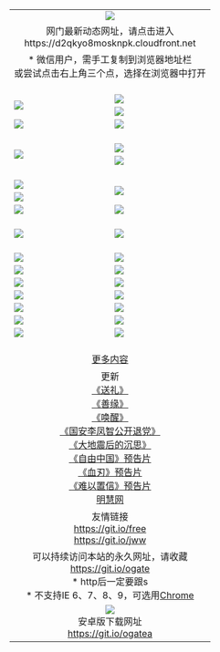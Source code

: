 ﻿<table>
  <tr></tr>
  <tr><td colspan=2 align=center><img src="https://cloud.githubusercontent.com/assets/11880933/13434984/f430fae2-e012-11e5-814f-c2df1e82b247.jpg" /></td></tr>
  <tr><td colspan=2 align=center>网门最新动态网址，请点击进入
<br>https://d2qkyo8mosknpk.cloudfront.net
    </td>
  </tr>
  <tr>
    <td colspan=2 align=center>* 微信用户，需手工复制到浏览器地址栏<br>或尝试点击右上角三个点，选择在浏览器中打开
    <!--br>* IE6打开动态网址须在选项中勾选TLS 1.0--></td>
  </tr>
  <tr height="20">
  <tr>
    <td rowspan=2><a href="https://d2qkyo8mosknpk.cloudfront.net/ogUP.aspx?name=11DKC.mp4&list=11DKC" target="_blank"><img src="https://d2qkyo8mosknpk.cloudfront.net/Up/11DKC1.jpg" /></a></td> 
    <td><div><a href="https://d2qkyo8mosknpk.cloudfront.net/ogUP.aspx?name=LRWS.mp4&list=LRWS" target="_blank"><img src="https://d2qkyo8mosknpk.cloudfront.net/Up/LRWS.jpg" /></a></td>
   </tr>
  <tr>
    <td><a href="https://d2qkyo8mosknpk.cloudfront.net/ogNiceVedio.aspx" target="_blank"><img src="https://d2qkyo8mosknpk.cloudfront.net/Up/11TGKDY.jpg" /></a></td>
  </tr>
  <tr>
    <td><a href="https://d2qkyo8mosknpk.cloudfront.net/ogUP.aspx?name=_EA/%CA%AE%C4%EA.mp4&count=http://odisk.org/Up/_EA/%CA%AE%C4%EA.mp4;http://odisk.org/Up/_EE/%CC%CE%B8%E7%D9%A9%B5%E7%D3%B0%A3%BA%CA%AE%C4%EA.mp4|2|%CA%AE%C4%EA|%D5%FD%C6%AC;%CC%CE%B8%E7%D9%A9%B5%E7%D3%B0" target="_blank"><img src="https://d2qkyo8mosknpk.cloudfront.net/Up/_EA/%E5%8D%81%E5%B9%B4_135.jpg" /></a></td>
    <td><a href="https://d2qkyo8mosknpk.cloudfront.net/ogUP.aspx?name=_EC%C9%FA%CB%C0%D3%EB%C2%D6%BB%D8.mp4&count=http://v.ifeng.com/documentary/discovery/201501/039bdca9-5c34-4796-b332-43b8f831efce.shtml;http://v.ifeng.com/documentary/society/201501/030cc825-2840-4536-a0b8-416c88375055.shtml;http://v.ifeng.com/documentary/society/201501/03a412f8-32ec-4e18-81ba-98acf64ec1ca.shtml;http://v.ifeng.com/documentary/society/201501/03c58012-8e01-456a-9097-615b3b24a709.shtml|4|%C9%FA%CB%C0%D3%EB%C2%D6%BB%D8" target="_blank"><img src="https://d2qkyo8mosknpk.cloudfront.net/Up/_EC/%E7%94%9F%E6%AD%BB%E4%B8%8E%E8%BD%AE%E5%9B%9E_135.jpg" /></a></td>
  </tr>
  <tr height="20">
  <tr>
    <td rowspan=2><a href="https://d2qkyo8mosknpk.cloudfront.net/ogUP.aspx?name=4EE/DJ.mp4&list=4EEDJ" target="_blank"><img src="https://d2qkyo8mosknpk.cloudfront.net/Up/4EE/DJ140.jpg"/></a></td>
    <td><a href="https://d2qkyo8mosknpk.cloudfront.net/ogUP.aspx?name=4EE/ZG.mp4&list=4EEZG" target="_blank"><img src="https://d2qkyo8mosknpk.cloudfront.net/Up/4EE/ZG0.jpg"/></a></td>
    <!--td><a href="https://d2qkyo8mosknpk.cloudfront.net/ogUP.aspx?name=4EE/QQ.mp4&list=4EEQQ" target="_blank"><img src="https://d2qkyo8mosknpk.cloudfront.net/Up/4EE/QQ0.jpg"/></a></td>
    <td><a href="https://d2qkyo8mosknpk.cloudfront.net/ogUP.aspx?name=4EE/HQ.mp4&list=4EEHQ" target="_blank"><img src="https://d2qkyo8mosknpk.cloudfront.net/Up/4EE/HQ0.jpg"/></a></td-->
  </tr>
  <tr>
    <td><a href="https://d2qkyo8mosknpk.cloudfront.net/onCO.aspx?list=XWPL&mode=m" target="_blank"><img src="https://d2qkyo8mosknpk.cloudfront.net/Up/0WZTT.jpg" /></a></td> 
  </tr>
  <tr height="20">
  <tr>
    <td><a href="https://d2qkyo8mosknpk.cloudfront.net/ogUP.aspx?name=JQR.mp4&count=2" target="_blank"><img src="https://d2qkyo8mosknpk.cloudfront.net/Up/JQR.jpg" /></a></td>   
    <td rowspan=2><a href="https://d2qkyo8mosknpk.cloudfront.net/ogUP.aspx?name=JP.mp4&count=9" target="_blank"><img src="https://d2qkyo8mosknpk.cloudfront.net/Up/JP.jpg" /></td>
  </tr>
  <tr>
    <td><a href="https://d2qkyo8mosknpk.cloudfront.net/ogUP.aspx?name=WH.mp4" target="_blank"><img src="https://d2qkyo8mosknpk.cloudfront.net/Up/WH.jpg" /></a></td>
  </tr>
  <tr>
    <td><a href="https://d2qkyo8mosknpk.cloudfront.net/ogUP.aspx?name=SSZJ.mp4&list=SSZJ" target="_blank"><img src="https://d2qkyo8mosknpk.cloudfront.net/Up/SSZJ.jpg" /></a></td>
    <td><a href="https://d2qkyo8mosknpk.cloudfront.net/ogUP.aspx?name=WLSH.mp4&count=2" target="_blank"><img src="https://d2qkyo8mosknpk.cloudfront.net/Up/WLSH.jpg" /></a</td>
  </tr>
  <tr height="20">
  <tr>
    <td><a href="https://d2qkyo8mosknpk.cloudfront.net/ogUP.aspx?name=ZY.mp4&count=2015|16" target="_blank"><img src="https://d2qkyo8mosknpk.cloudfront.net/Up/ZY.jpg" /></a</td>
    <td><a href="https://d2qkyo8mosknpk.cloudfront.net/ogUP.aspx?name=XTFY.mp4&count=B|2,A|24" target="_blank"><img src="https://d2qkyo8mosknpk.cloudfront.net/Up/XTFY.jpg" /></a></td>
  </tr>
  <tr height="20">
  </tr>
  <!--tr>
    <td><a href="https://d2qkyo8mosknpk.cloudfront.net/ogUP.aspx?name=4EE/GX.mp4&list=4EEGX" target="_blank"><img src="https://d2qkyo8mosknpk.cloudfront.net/Up/4EE/GX0.jpg"/></a></td>
    <td><a href="https://d2qkyo8mosknpk.cloudfront.net/ogUP.aspx?name=4EE/HD.mp4&list=4EEHD" target="_blank"><img src="https://d2qkyo8mosknpk.cloudfront.net/Up/4EE/HD0.jpg"/></a></td>
  </tr>
  <tr>
    <td><a href="https://d2qkyo8mosknpk.cloudfront.net/ogUP.aspx?name=4EE/TX.mp4&list=4EETX" target="_blank"><img src="https://d2qkyo8mosknpk.cloudfront.net/Up/4EE/TX0.jpg"/></a></td>
    <td><a href="https://d2qkyo8mosknpk.cloudfront.net/ogUP.aspx?name=4EE/WZ.mp4&list=4EEWZ" target="_blank"><img src="https://d2qkyo8mosknpk.cloudfront.net/Up/4EE/WZ0.jpg"/></a></td>
  </tr-->
  <tr>
    <td><a href="https://d2qkyo8mosknpk.cloudfront.net/onUP.aspx?name=https://d1ni6yqhqrtjo7.cloudfront.net/" target="_blank"><img src="https://d2qkyo8mosknpk.cloudfront.net/Up/0DTW.jpg"/></a></td>
    <td><a href="https://d2qkyo8mosknpk.cloudfront.net/onUP.aspx?name=https://d240ns8up8earz.cloudfront.net/acenter/" target="_blank"><img src="https://d2qkyo8mosknpk.cloudfront.net/Up/0TDW.jpg" /></a></td>
  </tr>
  <tr>
    <td><a href="https://d2qkyo8mosknpk.cloudfront.net/onUP.aspx?name=https://d4508d6vomz2p.cloudfront.net/gb/nsc413.htm" target="_blank"><img src="https://d2qkyo8mosknpk.cloudfront.net/Up/0DJY.jpg" /></a></td>
    <td><a href="https://d2qkyo8mosknpk.cloudfront.net/onUP.aspx?name=https://d4apjbhkuxer1.cloudfront.net/xtr/gb/prog204.html" target="_blank"><img src="https://d2qkyo8mosknpk.cloudfront.net/Up/0XTR.jpg" /></a></td>
  </tr>
  <tr>
    <td><a href="https://d2qkyo8mosknpk.cloudfront.net/onUP.aspx?name=https://d3aj00iefsmfgc.cloudfront.net/" target="_blank"><img src="https://d2qkyo8mosknpk.cloudfront.net/Up/0MHW.jpg" /></a></td>
    <td><a href="https://d2qkyo8mosknpk.cloudfront.net/onUP.aspx?name=https://d20wz7qt14x5d2.cloudfront.net/" target="_blank"><img src="https://d2qkyo8mosknpk.cloudfront.net/Up/0ZJW.jpg" /></a></td>
  </tr>
  <tr>
    <td><a href="https://d2qkyo8mosknpk.cloudfront.net/ogUP.aspx?name=0FG.zip" target="_blank"><img src="https://d2qkyo8mosknpk.cloudfront.net/Up/0FG.jpg" /></a></td>
    <td><a href="https://d2qkyo8mosknpk.cloudfront.net/ogUP.aspx?name=0FGA.apk" target="_blank"><img src="https://d2qkyo8mosknpk.cloudfront.net/Up/0FGA.jpg" /></a></td>
  </tr>
  <tr>
    <td><a href="https://d2qkyo8mosknpk.cloudfront.net/ogUP.aspx?name=0U.zip" target="_blank"><img src="https://d2qkyo8mosknpk.cloudfront.net/Up/0U.jpg" /></a></td>
    <td><a href="https://d2qkyo8mosknpk.cloudfront.net/ogUP.aspx?name=0UA.apk" target="_blank"><img src="https://d2qkyo8mosknpk.cloudfront.net/Up/0UA.jpg" /></a></td>
  </tr>
  <tr>
    <td><a href="https://d2qkyo8mosknpk.cloudfront.net/ogUP.aspx?name=0iPPOTV.zip" target="_blank"><img src="https://d2qkyo8mosknpk.cloudfront.net/Up/0iPPOTV.jpg" /></a></td>
    <td><a href="https://d2qkyo8mosknpk.cloudfront.net/ogUP.aspx?name=0iNTD.apk" target="_blank"><img src="https://d2qkyo8mosknpk.cloudfront.net/Up/0iNTD.jpg" /></a></td>
  </tr>
  <!--tr>
    <td><a href="https://d2qkyo8mosknpk.cloudfront.net/ogNice.aspx" target="_blank"><img src="https://d2qkyo8mosknpk.cloudfront.net/Up/0WCYY.jpg" /></a></td>
    <td><a href="https://d2qkyo8mosknpk.cloudfront.net/onCO.aspx?list=XWPL&mode=m" target="_blank"><img src="https://d2qkyo8mosknpk.cloudfront.net/Up/0WZTT.jpg" /></a></td> 
  </tr-->
  <tr>
    <td><a href="https://d2qkyo8mosknpk.cloudfront.net/ogDY.aspx" target="_blank"><img src="https://d2qkyo8mosknpk.cloudfront.net/Up/0FK.jpg" /></a></td>
    <td><a href="https://d2qkyo8mosknpk.cloudfront.net/ogST.aspx" target="_blank"><img src="https://d2qkyo8mosknpk.cloudfront.net/Up/0ST.jpg" /></a></td> 
  </tr>
  <tr height="20">
  <tr>
    <td colspan=2 align=center><a href="https://d2qkyo8mosknpk.cloudfront.net/ogNice.aspx">更多内容</a>
    </td>
  </tr>
  <tr>
    <td colspan=2 align=center>更新<br>
      <a href="https://d2qkyo8mosknpk.cloudfront.net/ogUP.aspx?name=4ESL.mp4" target="_blank">《送礼》</a><br>
      <a href="https://d2qkyo8mosknpk.cloudfront.net/ogUP.aspx?name=4ESY.mp4" target="_blank">《善缘》</a><br>
      <a href="https://d2qkyo8mosknpk.cloudfront.net/ogUP.aspx?name=4EHX.mp4" target="_blank">《唤醒》</a><br>
      <a href="https://d2qkyo8mosknpk.cloudfront.net/ogUP.aspx?name=4LFZ.mp4" target="_blank">《国安李凤智公开退党》</a><br>
      <a href="https://d2qkyo8mosknpk.cloudfront.net/ogUP.aspx?name=4DDZHDCS.mp4" target="_blank">《大地震后的沉思》</a><br>
      <a href="https://d2qkyo8mosknpk.cloudfront.net/ogUP.aspx?name=11ZYZG0.mp4" target="_blank">《自由中国》预告片</a><br>
      <a href="https://d2qkyo8mosknpk.cloudfront.net/ogUP.aspx?name=11XR.mp4" target="_blank">《血刃》预告片</a><br>
      <a href="https://d2qkyo8mosknpk.cloudfront.net/ogUP.aspx?name=11NYZX.mp4&count=2" target="_blank">《难以置信》预告片</a><br>
      <a href="https://d2qkyo8mosknpk.cloudfront.net/onUP.aspx?name=https://www.minghui.org/" target="_blank">明慧网</a>
    </td>
  </tr>
  <tr>
    <td colspan=2 align=center>友情链接<br>
      <a href="https://git.io/free" target="_blank">https://git.io/free</a><br>
      <a href="https://git.io/jww" target="_blank">https://git.io/jww</a>
    </td>
  </tr>
  <tr>
    <td colspan=2 align=center>可以持续访问本站的永久网址，请收藏<br/><a href="https://git.io/ogate" target="_blank">https://git.io/ogate</a><br/>* http后一定要跟s<br/>* 不支持IE 6、7、8、9，可选用<a href="https://d2qkyo8mosknpk.cloudfront.net/ogUP.aspx?name=0ChromePortable.zip">Chrome</a></td>
  </tr>
  <tr>
    <td colspan=2 align=center><a href="https://d2qkyo8mosknpk.cloudfront.net/ogUP.aspx?name=0oGate.apk" target="_blank"><img src="https://cloud.githubusercontent.com/assets/11880933/13720399/75e143ee-e842-11e5-9f0a-1421f423c80f.jpg" /></a><br>安卓版下载网址<br><a href="https://git.io/ogatea">https://git.io/ogatea</a></td>
  </tr>
  <!--tr>
    <td colspan=2 align=center>可能失效的动态网址
    </td>
  </tr-->
</table>
